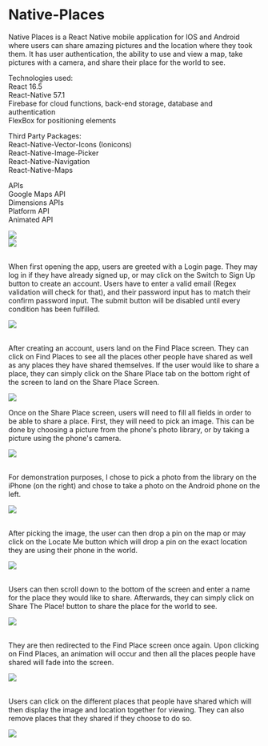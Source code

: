 # Native-Places
Native Places is a React Native mobile application for IOS and Android where users can share amazing pictures and the location where they took them. It has user authentication, the ability to use and view a map, take pictures with a camera, and share their place for the world to see.

Technologies used:<br>
React 16.5<br>
React-Native 57.1<br>
Firebase for cloud functions, back-end storage, database and authentication<br>
FlexBox for positioning elements<br>

Third Party Packages:<br>
React-Native-Vector-Icons (Ionicons)<br>
React-Native-Image-Picker<br>
React-Native-Navigation<br>
React-Native-Maps<br>

APIs<br>
Google Maps API<br>
Dimensions APIs<br>
Platform API<br>
Animated API<br>

<img src="screenshots/screen1.jpg"/>
<br>
<img src="screenshots/screen2.jpg"/>
<br><br>

When first opening the app, users are greeted with a Login page. They may log in if they have already signed up, or may click on the Switch to Sign Up button to create an account. Users have to enter a valid email (Regex validation will check for that), and their password input has to match their confirm password input. The submit button will be disabled until every condition has been fulfilled.

<img src="screenshots/screen3.jpg"/>
<br><br>

After creating an account, users land on the Find Place screen. They can click on Find Places to see all the places other people have shared as well as any places they have shared themselves. If the user would like to share a place, they can simply click on the Share Place tab on the bottom right of the screen to land on the Share Place Screen.

<img src="screenshots/screen4.jpg"/>
<br>

Once on the Share Place screen, users will need to fill all fields in order to be able to share a place. First, they will need to pick an image. This can be done by choosing a picture from the phone's photo library, or by taking a picture using the phone's camera.

<img src="screenshots/screen5.jpg"/>
<br><br>

For demonstration purposes, I chose to pick a photo from the library on the iPhone (on the right) and chose to take a photo on the Android phone on the left.

<img src="screenshots/screen6.jpg"/>
<br><br>

After picking the image, the user can then drop a pin on the map or may click on the Locate Me button which will drop a pin on the exact location they are using their phone in the world.

<img src="screenshots/screen7.jpg"/>
<br><br>  

Users can then scroll down to the bottom of the screen and enter a name for the place they would like to share. Afterwards, they can simply click on Share The Place! button to share the place for the world to see.

<img src="screenshots/screen8.jpg"/>
<br><br>

They are then redirected to the Find Place screen once again. Upon clicking on Find Places, an animation will occur and then all the places people have shared will fade into the screen.

<img src="screenshots/screen9.jpg"/>
<br><br>

Users can click on the different places that people have shared which will then display the image and location together for viewing. They can also remove places that they shared if they choose to do so.

<img src="screenshots/screen10.jpg"/>
<br><br>

